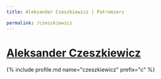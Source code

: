 ```yaml
---
title: Aleksander Czeszkiewicz | Patromierz

permalink: /czeszkiewicz
---
```


# [Aleksander Czeszkiewicz](https://patronite.pl/czeszkiewicz)

{% include profile.md name="czeszkiewicz" prefix="c" %}
